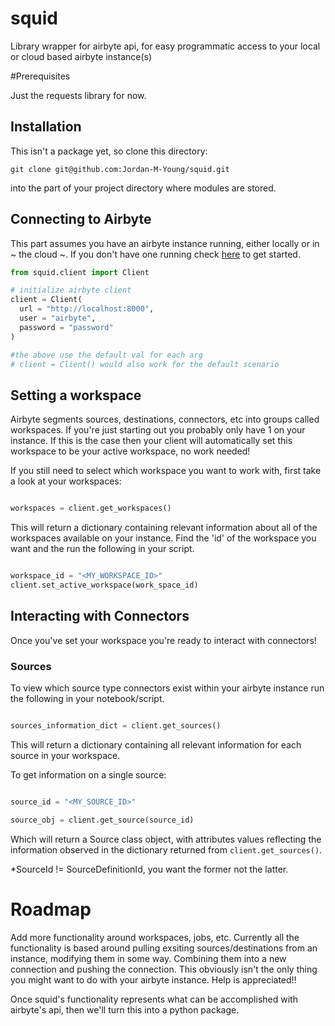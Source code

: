# squid
Library wrapper for airbyte api, for easy programmatic access to your local or cloud based airbyte instance(s)

#Prerequisites

Just the requests library for now.

## Installation

This isn't a package yet, so clone this directory:

```shell
git clone git@github.com:Jordan-M-Young/squid.git
```
into the part of your project directory where modules are stored.


## Connecting to Airbyte

This part assumes you have an airbyte instance running, either locally or in ~ the cloud ~.
If you don't have one running check [here](https://docs.airbyte.com/category/deploy-airbyte-open-source) to get started.


```python
from squid.client import Client

# initialize airbyte client
client = Client(
  url = "http://localhost:8000",
  user = "airbyte",
  password = "password"
)

#the above use the default val for each arg
# client = Client() would also work for the default scenario
```


## Setting a workspace

Airbyte segments sources, destinations, connectors, etc into groups called workspaces. If you're just starting out you probably only have 1 on your instance. If this is the case then your client will automatically set this workspace to be your active workspace, no work needed! 


If you still need to select which workspace you want to work with, first take a look at your workspaces:

```python

workspaces = client.get_workspaces()

```

This will return a dictionary containing relevant information about all of the workspaces available on your instance. Find the 'id' of the workspace you want and the run the following in your script.

```python

workspace_id = "<MY_WORKSPACE_ID>"
client.set_active_workspace(work_space_id)

```

## Interacting with Connectors

Once you've set your workspace you're ready to interact with connectors! 

### Sources

To view which source type connectors exist within your airbyte instance run the following in your notebook/script.

```python

sources_information_dict = client.get_sources()

```

This will return a dictionary containing all relevant information for each source in your workspace.

To get information on a single source:

```python

source_id = "<MY_SOURCE_ID>"

source_obj = client.get_source(source_id)

```

Which will return a Source class object, with attributes values reflecting the information observed in the dictionary returned from `client.get_sources()`.

*SourceId != SourceDefinitionId, you want the former not the latter.




# Roadmap

Add more functionality around workspaces, jobs, etc. Currently all the functionality is based around pulling exsiting sources/destinations from an instance, modifying them in some way. Combining them into a new connection and pushing the connection. This obviously isn't the only thing you might want to do with your airbyte instance. Help is appreciated!!

Once squid's functionality represents what can be accomplished with airbyte's api, then we'll turn this into a python package.
